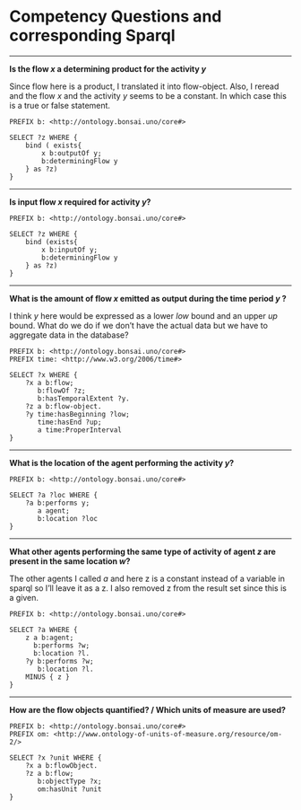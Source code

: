 # Competency Questions and corresponding Sparql


---
__Is the flow $x$ a determining product for the activity $y$__

Since flow here is a product, I translated it into flow-object. Also, I reread and the flow $x$ and the activity $y$ seems to be a constant. In which case this is a true or false statement.

```sparql
PREFIX b: <http://ontology.bonsai.uno/core#>

SELECT ?z WHERE {
    bind ( exists{
        x b:outputOf y;
        b:determiningFlow y
    } as ?z)
}
```

---
 

__Is input flow $x$ required for activity $y$?__
 
```sparql
PREFIX b: <http://ontology.bonsai.uno/core#>

SELECT ?z WHERE {
    bind (exists{
        x b:inputOf y;
        b:determiningFlow y
    } as ?z)
}
```

---
  
__What is the amount of flow $x$ emitted as output during the time period $y$ ?__
 
I think $y$ here would be expressed as a lower $low$ bound and an upper $up$ bound. What do we do if we don’t have the actual data but we have to aggregate data in the database?

```sparql
PREFIX b: <http://ontology.bonsai.uno/core#>
PREFIX time: <http://www.w3.org/2006/time#>

SELECT ?x WHERE {
    ?x a b:flow;
       b:flowOf ?z;
       b:hasTemporalExtent ?y.
    ?z a b:flow-object.
    ?y time:hasBeginning ?low;
       time:hasEnd ?up;
       a time:ProperInterval
}
```

---

__What is the location of the agent performing the activity $y$?__

```sparql
PREFIX b: <http://ontology.bonsai.uno/core#>

SELECT ?a ?loc WHERE {
    ?a b:performs y;
       a agent;
       b:location ?loc
}
```

---

__What other agents performing the same type of activity of agent $z$ are present in the same location $w$?__
 
The other agents I called $a$ and here z is a constant instead of a variable in sparql so I’ll leave it as a z. I also removed z from the result set since this is a given.

```
PREFIX b: <http://ontology.bonsai.uno/core#>

SELECT ?a WHERE {
    z a b:agent;
      b:performs ?w;
      b:location ?l.
    ?y b:performs ?w;
       b:location ?l.
    MINUS { z }
}
```

---
 
__How are the flow objects quantified? / Which units of measure are used?__

```
PREFIX b: <http://ontology.bonsai.uno/core#>
PREFIX om: <http://www.ontology-of-units-of-measure.org/resource/om-2/>

SELECT ?x ?unit WHERE {
    ?x a b:flowObject.
    ?z a b:flow;
       b:objectType ?x;
       om:hasUnit ?unit
}
```
